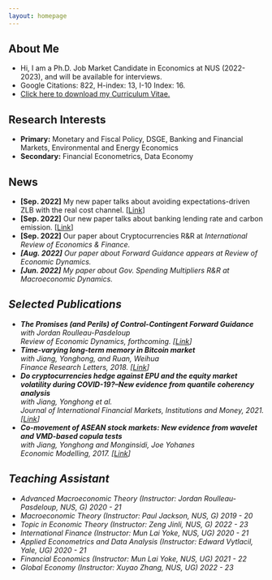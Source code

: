 ```yaml
---
layout: homepage
---
```


## About Me
- Hi, I am a Ph.D. Job Market Candidate in Economics at NUS (2022-2023), and will be available for interviews.
- Google Citations: 822, H-index: 13, I-10 Index: 16.
- <a href="https://www.dropbox.com/s/82479i2fn2hnd2z/cv_henie.pdf?dl=0" target="_blank" class="btn btn-sm z-depth-0" role="button">Click here to download my Curriculum Vitae.</a>

## Research Interests

- **Primary:** Monetary and Fiscal Policy, DSGE, Banking and Financial Markets, Environmental and Energy Economics
- **Secondary:** Financial Econometrics, Data Economy


## News
- **[Sep. 2022]** My new paper talks about avoiding expectations-driven ZLB with the real cost channel.
  [<a href="/assets/pdfs/papers/AELT.pdf" target="_blank" class="btn btn-sm z-depth-0" role="button">Link</a>]
- **[Sep. 2022]** Our new paper talks about banking lending rate and carbon emission.
  [<a href="/assets/pdfs/papers/SSRN-id4219603.pdf" target="_blank" class="btn btn-sm z-depth-0" role="button">Link</a>]
- **[Sep. 2022]** Our paper about Cryptocurrencies R&R at <i>International Review of Economics & Finance<i>.
- **[Aug. 2022]** Our paper about Forward Guidance appears at <i>Review of Economic Dynamics<i>.
- **[Jun. 2022]** My paper about Gov. Spending Multipliers R&R at <i>Macroeconomic Dynamics<i>.


## Selected Publications

- **The Promises (and Perils) of Control-Contingent Forward Guidance**
  <br>
  with Jordan Roulleau-Pasdeloup
  <br>
  <i>
  Review of Economic Dynamics, forthcoming.
  <i>
  [<a href="https://doi.org/10.1016/j.red.2022.07.002" target="_blank" class="btn btn-sm z-depth-0" role="button">Link</a>] 
- **Time-varying long-term memory in Bitcoin market**
   <br>
   with Jiang, Yonghong, and Ruan, Weihua
    <br>
    <i>
    Finance Research Letters, 2018.
    <i>
   [<a href="https://doi.org/10.1016/j.frl.2017.12.009" target="_blank" class="btn btn-sm z-depth-0" role="button">Link</a>] 
- **Do cryptocurrencies hedge against EPU and the equity market volatility during COVID-19?–New evidence from quantile coherency analysis**
     <br>with Jiang, Yonghong et al.
      <br>
      <i>
    Journal of International Financial Markets, Institutions and Money, 2021.
    <i>
    [<a href="https://doi.org/10.1016/j.intfin.2021.101324" target="_blank" class="btn btn-sm z-depth-0" role="button">Link</a>]      
- **Co-movement of ASEAN stock markets: New evidence from wavelet and VMD-based copula tests**
     <br>with Jiang, Yonghong and Monginsidi, Joe Yohanes
      <br>
      <i>
    Economic Modelling, 2017.
    <i>
      [<a href="https://doi.org/10.1016/j.econmod.2017.04.012" target="_blank" class="btn btn-sm z-depth-0" role="button">Link</a>] 
    
      
## Teaching Assistant 
- Advanced Macroeconomic Theory (Instructor: Jordan Roulleau-Pasdeloup, NUS, G) 2020 - 21
- Macroeconomic Theory (Instructor: Paul Jackson, NUS, G) 2019 - 20
- Topic in Economic Theory (Instructor: Zeng Jinli, NUS, G) 2022 - 23
- International Finance (Instructor: Mun Lai Yoke, NUS, UG) 2020 - 21
- Applied Econometrics and Data Analysis (Instructor: Edward Vytlacil, Yale, UG) 2020 - 21
- Financial Economics (Instructor: Mun Lai Yoke, NUS, UG) 2021 - 22
- Global Economy (Instructor: Xuyao Zhang, NUS, UG) 2022 - 23

      

